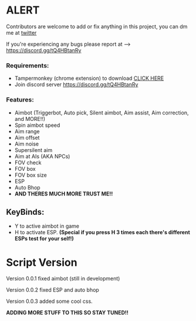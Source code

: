 # ALERT
Contributors are welcome to add or fix anything in this project, you can dm me at [twitter](https://twitter.com/glizuwu)

If you're experiencing any bugs please report at --> https://discord.gg/tQ4HBtanRy

### Requirements:
- Tampermonkey (chrome extension) to download [CLICK HERE](https://chrome.google.com/webstore/detail/tampermonkey/dhdgffkkebhmkfjojejmpbldmpobfkfo?hl=en)
- Join discord server https://discord.gg/tQ4HBtanRy

### Features:
- Aimbot (Triggerbot, Auto pick, Silent aimbot, Aim assist, Aim correction, and MORE!!)
- Spin aimbot speed
- Aim range
- Aim offset
- Aim noise
- Supersilent aim
- Aim at AIs (AKA NPCs)
- FOV check
- FOV box
- FOV box size
- ESP
- Auto Bhop
- **AND THERES MUCH MORE TRUST ME!!**

## KeyBinds:
- Y to active aimbot in game
- H to activate ESP. **(Special if you press H 3 times each there's different ESPs test for your self!)**

# Script Version
Version 0.0.1 fixed aimbot (still in development)

Version 0.0.2 fixed ESP and auto bhop

Version 0.0.3 added some cool css.

**ADDING MORE STUFF TO THIS SO STAY TUNED!!**
